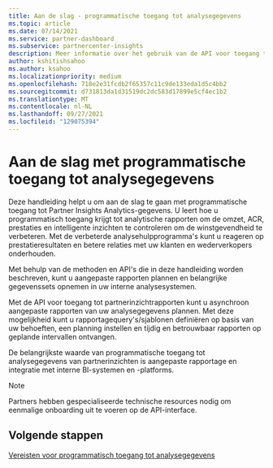 ```yaml
---
title: Aan de slag - programmatische toegang tot analysegegevens
ms.topic: article
ms.date: 07/14/2021
ms.service: partner-dashboard
ms.subservice: partnercenter-insights
description: Meer informatie over het gebruik van de API voor toegang tot analysegegevens van partnerinzichten.
author: kshitishsahoo
ms.author: ksahoo
ms.localizationpriority: medium
ms.openlocfilehash: 718e2e31fcdb2f65357c11c9de133eda1d5c4bb2
ms.sourcegitcommit: d731813da1d31519dc2dc583d17899e5cf4ec1b2
ms.translationtype: MT
ms.contentlocale: nl-NL
ms.lasthandoff: 09/27/2021
ms.locfileid: "129075394"
---
```

# <a name="get-started-with-programmatic-access-to-analytics-data"></a>Aan de slag met programmatische toegang tot analysegegevens

Deze handleiding helpt u om aan de slag te gaan met programmatische toegang tot Partner Insights Analytics-gegevens. U leert hoe u programmatisch toegang krijgt tot analytische rapporten om de omzet, ACR, prestaties en intelligente inzichten te controleren om de winstgevendheid te verbeteren. Met de verbeterde analysehulpprogramma's kunt u reageren op prestatieresultaten en betere relaties met uw klanten en wederverkopers onderhouden.  

Met behulp van de methoden en API's die in deze handleiding worden beschreven, kunt u aangepaste rapporten plannen en belangrijke gegevenssets opnemen in uw interne analysesystemen.

Met de API voor toegang tot partnerinzichtrapporten kunt u asynchroon aangepaste rapporten van uw analysegegevens plannen. Met deze mogelijkheid kunt u rapportagequery's/sjablonen definiëren op basis van uw behoeften, een planning instellen en tijdig en betrouwbaar rapporten op geplande intervallen ontvangen.

De belangrijkste waarde van programmatische toegang tot analysegegevens van partnerinzichten is aangepaste rapportage en integratie met interne BI-systemen en -platforms.

> [!NOTE]
> Partners hebben gespecialiseerde technische resources nodig om eenmalige onboarding uit te voeren op de API-interface.

## <a name="next-steps"></a>Volgende stappen

[Vereisten voor programmatisch toegang tot analysegegevens](insights-programmatic-prerequisites.md)